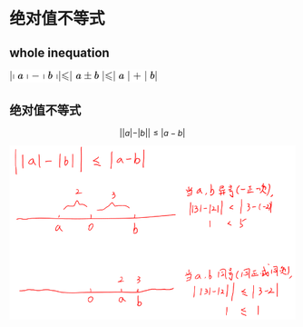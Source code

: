 # 绝对值不等式

## whole inequation

![](../.gitbook/assets/image%20%2814%29.png)

## 绝对值不等式

$$
\vert \vert a \vert - \vert b \vert \vert  \leq \vert a - b \vert
$$

![](../.gitbook/assets/image%20%2815%29.png)


